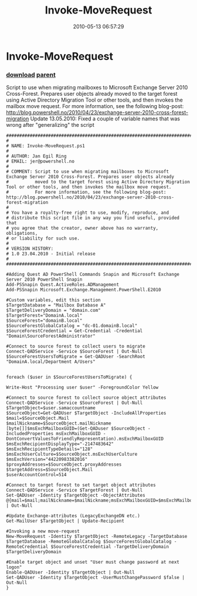 ﻿---
pid:            1838
parent:         1803
children:       
poster:         Jan Egil Ring
title:          Invoke-MoveRequest
date:           2010-05-13 06:57:29
description:    Script to use when migrating mailboxes to Microsoft Exchange Server 2010 Cross-Forest. Prepares user objects already moved to the target forest using Active Directory Migration Tool or other tools, and then invokes the mailbox move request.
For more information, see the following blog-post: http://blog.powershell.no/2010/04/23/exchange-server-2010-cross-forest-migration
Update 13.05.2010: Fixed a couple of variable names that was wrong after "generalizing" the script
format:         posh
---

# Invoke-MoveRequest

### [download](1838.ps1) [parent](1803.md) 

Script to use when migrating mailboxes to Microsoft Exchange Server 2010 Cross-Forest. Prepares user objects already moved to the target forest using Active Directory Migration Tool or other tools, and then invokes the mailbox move request.
For more information, see the following blog-post: http://blog.powershell.no/2010/04/23/exchange-server-2010-cross-forest-migration
Update 13.05.2010: Fixed a couple of variable names that was wrong after "generalizing" the script

```posh
###########################################################################
#
# NAME: Invoke-MoveRequest.ps1
#
# AUTHOR: Jan Egil Ring
# EMAIL: jer@powershell.no
#
# COMMENT: Script to use when migrating mailboxes to Microsoft Exchange Server 2010 Cross-Forest. Prepares user objects already 
#          moved to the target forest using Active Directory Migration Tool or other tools, and then invokes the mailbox move request.
#          For more information, see the following blog-post: http://blog.powershell.no/2010/04/23/exchange-server-2010-cross-forest-migration
#
# You have a royalty-free right to use, modify, reproduce, and
# distribute this script file in any way you find useful, provided that
# you agree that the creator, owner above has no warranty, obligations,
# or liability for such use.
#
# VERSION HISTORY:
# 1.0 23.04.2010 - Initial release
#
###########################################################################

#Adding Quest AD PowerShell Commands Snapin and Microsoft Exchange Server 2010 PowerShell Snapin
Add-PSSnapin Quest.ActiveRoles.ADManagement
Add-PSSnapin Microsoft.Exchange.Management.PowerShell.E2010

#Custom variables, edit this section
$TargetDatabase = "Mailbox Database A"
$TargetDeliveryDomain = "domain.com"
$TargetForest="DomainA.local"
$SourceForest="domainB.local"
$SourceForestGlobalCatalog = "dc-01.domainB.local"
$SourceForestCredential = Get-Credential -Credential "Domain\SourceForestAdministrator"

#Connect to source forest to collect users to migrate
Connect-QADService -Service $SourceForest | Out-Null
$SourceForestUsersToMigrate = Get-QADUser -SearchRoot "DomainA.local/Department A/Users"


foreach ($user in $SourceForestUsersToMigrate) {

Write-Host "Processing user $user" -ForegroundColor Yellow

#Connect to source forest to collect source object attributes
Connect-QADService -Service $SourceForest | Out-Null
$TargetObject=$user.samaccountname
$SourceObject=Get-QADUser $TargetObject -IncludeAllProperties
$mail=$SourceObject.Mail
$mailNickname=$SourceObject.mailNickname
[byte[]]$msExchMailboxGUID=(Get-QADuser $SourceObject -IncludedProperties msExchMailboxGUID -DontConvertValuesToFriendlyRepresentation).msExchMailboxGUID
$msExchRecipientDisplayType="-2147483642"
$msExchRecipientTypeDetails="128"
$msExchUserCulture=$SourceObject.msExchUserCulture
$msExchVersion="44220983382016"
$proxyAddresses=$SourceObject.proxyAddresses
$targetAddress=$SourceObject.Mail
$userAccountControl=514

#Connect to target forest to set target object attributes
Connect-QADService -Service $TargetForest | Out-Null
Set-QADUser -Identity $TargetObject -ObjectAttributes @{mail=$mail;mailNickname=$mailNickname;msExchMailboxGUID=$msExchMailboxGUID;msExchRecipientDisplayType=$msExchRecipientDisplayType;msExchRecipientTypeDetails=$msExchRecipientTypeDetails;msExchUserCulture=$msExchUserCulture;msExchVersion=$msExchVersion;proxyAddresses=$proxyAddresses;targetAddress=$targetAddress;userAccountControl=$userAccountControl} | Out-Null

#Update Exchange-attributes (LegacyExchangeDN etc.)
Get-MailUser $TargetObject | Update-Recipient

#Invoking a new move-request
New-MoveRequest -Identity $TargetObject -RemoteLegacy -TargetDatabase $TargetDatabase -RemoteGlobalCatalog $SourceForestGlobalCatalog -RemoteCredential $SourceForestCredential -TargetDeliveryDomain $TargetDeliveryDomain

#Enable target object and unset "User must change password at next logon"
Enable-QADUser -Identity $TargetObject | Out-Null
Set-QADUser -Identity $TargetObject -UserMustChangePassword $false | Out-Null
}
```
